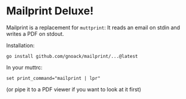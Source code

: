 # Mailprint Deluxe!

Mailprint is a replacement for `muttprint`: It reads an email on stdin
and writes a PDF on stdout.

Installation:

```
go install github.com/gnoack/mailprint/...@latest
```

In your muttrc:

```
set print_command="mailprint | lpr"
```

(or pipe it to a PDF viewer if you want to look at it first)
